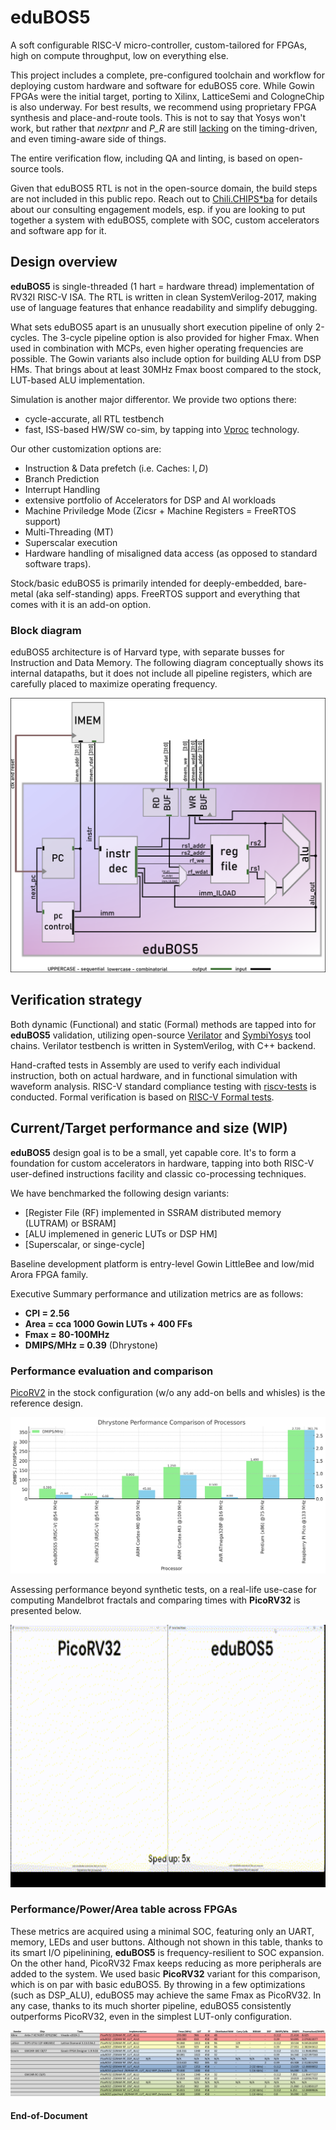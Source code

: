 # eduBOS5
A soft configurable RISC-V micro-controller, custom-tailored for FPGAs, high on compute throughput, low on everything else. 

This project includes a complete, pre-configured toolchain and workflow for deploying custom hardware and software for eduBOS5 core. While Gowin FPGAs were the initial target, porting to Xilinx, LatticeSemi and CologneChip is also underway. For best results, we recommend using proprietary FPGA synthesis and place-and-route tools. This is not to say that Yosys won't work, but rather that _nextpnr_ and _P_R_ are still [lacking](https://github.com/chili-chips-ba/openCologne/issues/18#issuecomment-2249085341) on the timing-driven, and even timing-aware side of things. 

The entire verification flow, including QA and linting, is based on open-source tools. 

Given that eduBOS5 RTL is not in the open-source domain, the build steps are not included in this public repo. Reach out to [Chili.CHIPS*ba](https://www.chili-chips.xyz) for details about our consulting engagement models, esp. if you are looking to put together a system with eduBOS5, complete with SOC, custom accelerators and software app for it.

## Design overview
**eduBOS5** is single-threaded (1 hart = hardware thread) implementation of RV32I RISC-V ISA. The RTL is written in clean SystemVerilog-2017, making use of language features that enhance readability and simplify debugging. 

What sets eduBOS5 apart is an unusually short execution pipeline of only 2-cycles. The 3-cycle pipeline option is also provided for higher Fmax. When used in combination with MCPs, even higher operating frequencies are possible. The Gowin variants also include option for building ALU from DSP HMs. That brings about at least 30MHz Fmax boost compared to the stock, LUT-based ALU implementation. 

Simulation is another major differentor. We provide two options there:
- cycle-accurate, all RTL testbench
- fast, ISS-based HW/SW co-sim, by tapping into [Vproc](https://github.com/wyvernSemi/vproc) technology.

Our other customization options are:
- Instruction & Data prefetch (i.e. Caches: I$, D$)
- Branch Prediction
- Interrupt Handling  
- extensive portfolio of Accelerators for DSP and AI workloads
- Machine Priviledge Mode (Zicsr + Machine Registers = FreeRTOS support)
- Multi-Threading (MT)
- Superscalar execution
- Hardware handling of misaligned data access (as opposed to standard software traps).

Stock/basic eduBOS5 is primarily intended for deeply-embedded, bare-metal (aka self-standing) apps. FreeRTOS support and everything that comes with it is an add-on option. 

### Block diagram
eduBOS5 architecture is of Harvard type, with separate busses for Instruction and Data Memory. The following diagram conceptually shows its internal datapaths, but it does not include all pipeline registers, which are carefully placed to maximize operating frequency.

![eduBOS5 RISC-V block diagram](/0.doc/cpu_top_view_V2.png)

## Verification strategy

Both dynamic (Functional) and static (Formal) methods are tapped into for **eduBOS5** validation, utilizing open-source [Verilator](https://github.com/verilator/verilator) and [SymbiYosys](https://github.com/YosysHQ/sby) tool chains. Verilator testbench is written in SystemVerilog, with C++ backend.

Hand-crafted tests in Assembly are used to verify each individual instruction, both on actual hardware, and in functional simulation with waveform analysis. RISC-V standard compliance testing with [riscv-tests](https://github.com/riscv-software-src/riscv-tests) is conducted. Formal verification is based on [RISC-V Formal tests](https://github.com/YosysHQ/riscv-formal).

## Current/Target performance and size (WIP)

**eduBOS5** design goal is to be a small, yet capable core. It's to form a foundation for custom accelerators in hardware, tapping into both RISC-V user-defined instructions facility and classic co-processing techniques.

We have benchmarked the following design variants:
- [Register File (RF) implemented in SSRAM distributed memory (LUTRAM) or BSRAM]
- [ALU implemened in generic LUTs or DSP HM]
- [Superscalar, or singe-cycle]

Baseline development platform is entry-level Gowin LittleBee and low/mid Arora FPGA family. 

Executive Summary performance and utilization metrics are as follows:
- **CPI = 2.56**
- **Area = cca 1000 Gowin LUTs + 400 FFs**
- **Fmax = 80-100MHz**
- **DMIPS/MHz = 0.39** (Dhrystone)
  
### Performance evaluation and comparison

[PicoRV2](https://github.com/YosysHQ/picorv32) in the stock configuration (w/o any add-on bells and whisles) is the reference design. 

![eduBOS5 RISC-V block diagram](/0.doc/dhry.png)

Assessing performance beyond synthetic tests, on a real-life use-case for computing Mandelbrot fractals and comparing times with **PicoRV32** is presented below.

<img src="0.doc/dhrystone.gif" width="720" height="420" alt="Description of the GIF">

### Performance/Power/Area table across FPGAs

These metrics are acquired using a minimal SOC, featuring only an UART, memory, LEDs and user buttons. Although not shown in this table, thanks to its smart I/O pipelinining, **eduBOS5** is frequency-resilient to SOC expansion. On the other hand, PicoRV32 Fmax keeps reducing as more peripherals are added to the system. We used basic **PicoRV32** variant for this comparison, which is on par with basic eduBOS5. By throwing in a few optimizations (such as DSP_ALU), eduBOS5 may achieve the same Fmax as PicoRV32. In any case, thanks to its much shorter pipeline, eduBOS5 consistently outperforms PicoRV32, even in the simplest LUT-only configuration.

![eduBOS5 RISC-V block diagram](/0.doc/performance_table.png)

#### End-of-Document
